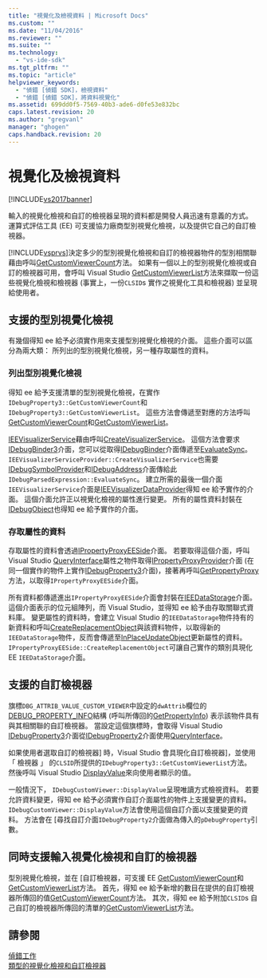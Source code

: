 ```yaml
---
title: "視覺化及檢視資料 | Microsoft Docs"
ms.custom: ""
ms.date: "11/04/2016"
ms.reviewer: ""
ms.suite: ""
ms.technology: 
  - "vs-ide-sdk"
ms.tgt_pltfrm: ""
ms.topic: "article"
helpviewer_keywords: 
  - "偵錯 [偵錯 SDK]，檢視資料"
  - "偵錯 [偵錯 SDK]，將資料視覺化"
ms.assetid: 699dd0f5-7569-40b3-ade6-d0fe53e832bc
caps.latest.revision: 20
ms.author: "gregvanl"
manager: "ghogen"
caps.handback.revision: 20
---
```

# 視覺化及檢視資料
[!INCLUDE[vs2017banner](../../code-quality/includes/vs2017banner.md)]

輸入的視覺化檢視和自訂的檢視器呈現的資料都是開發人員迅速有意義的方式。  運算式評估工具 \(EE\) 可支援協力廠商型別視覺化檢視，以及提供它自己的自訂檢視器。  
  
 [!INCLUDE[vsprvs](../../code-quality/includes/vsprvs_md.md)]決定多少的型別視覺化檢視和自訂的檢視器物件的型別相關聯藉由呼叫[GetCustomViewerCount](../Topic/IDebugProperty3::GetCustomViewerCount.md)方法。  如果有一個以上的型別視覺化檢視或自訂的檢視器可用，會呼叫 Visual Studio [GetCustomViewerList](../../extensibility/debugger/reference/idebugproperty3-getcustomviewerlist.md)方法來擷取一份這些視覺化檢視和檢視器 \(事實上，一份`CLSID`s 實作之視覺化工具和檢視器\) 並呈現給使用者。  
  
## 支援的型別視覺化檢視  
 有幾個得知 ee 給予必須實作用來支援型別視覺化檢視的介面。  這些介面可以區分為兩大類： 所列出的型別視覺化檢視，另一種存取屬性的資料。  
  
### 列出型別視覺化檢視  
 得知 ee 給予支援清單的型別視覺化檢視，在實作`IDebugProperty3::GetCustomViewerCount`和`IDebugProperty3::GetCustomViewerList`。  這些方法會傳遞至對應的方法呼叫[GetCustomViewerCount](../../extensibility/debugger/reference/ieevisualizerservice-getcustomviewercount.md)和[GetCustomViewerList](../../extensibility/debugger/reference/ieevisualizerservice-getcustomviewerlist.md)。  
  
 [IEEVisualizerService](../../extensibility/debugger/reference/ieevisualizerservice.md)藉由呼叫[CreateVisualizerService](../../extensibility/debugger/reference/ieevisualizerserviceprovider-createvisualizerservice.md)。  這個方法會要求[IDebugBinder3](../../extensibility/debugger/reference/idebugbinder3.md)介面，您可以從取得[IDebugBinder](../../extensibility/debugger/reference/idebugbinder.md)介面傳遞至[EvaluateSync](../../extensibility/debugger/reference/idebugparsedexpression-evaluatesync.md)。  `IEEVisualizerServiceProvider::CreateVisualizerService`也需要[IDebugSymbolProvider](../../extensibility/debugger/reference/idebugsymbolprovider.md)和[IDebugAddress](../../extensibility/debugger/reference/idebugaddress.md)介面傳給此`IDebugParsedExpression::EvaluateSync`。  建立所需的最後一個介面`IEEVisualizerService`介面是[IEEVisualizerDataProvider](../../extensibility/debugger/reference/ieevisualizerdataprovider.md)得知 ee 給予實作的介面。  這個介面允許正以視覺化檢視的屬性進行變更。  所有的屬性資料封裝在[IDebugObject](../../extensibility/debugger/reference/idebugobject.md)也得知 ee 給予實作的介面。  
  
### 存取屬性的資料  
 存取屬性的資料會透過[IPropertyProxyEESide](../../extensibility/debugger/reference/ipropertyproxyeeside.md)介面。  若要取得這個介面，呼叫 Visual Studio [QueryInterface](/visual-cpp/atl/queryinterface)屬性之物件取得[IPropertyProxyProvider](../../extensibility/debugger/reference/ipropertyproxyprovider.md)介面 \(在同一個實作的物件上實作[IDebugProperty3](../../extensibility/debugger/reference/idebugproperty3.md)介面\)，接著再呼叫[GetPropertyProxy](../../extensibility/debugger/reference/ipropertyproxyprovider-getpropertyproxy.md)方法，以取得`IPropertyProxyEESide`介面。  
  
 所有資料都傳遞進出`IPropertyProxyEESide`介面會封裝在[IEEDataStorage](../../extensibility/debugger/reference/ieedatastorage.md)介面。  這個介面表示的位元組陣列，而 Visual Studio，並得知 ee 給予由存取關聯式資料庫。  變更屬性的資料時，會建立 Visual Studio 的`IEEDataStorage`物件持有的新資料和呼叫[CreateReplacementObject](../../extensibility/debugger/reference/ipropertyproxyeeside-createreplacementobject.md)與該資料物件，以取得新的`IEEDataStorage`物件，反而會傳遞至[InPlaceUpdateObject](../Topic/IPropertyProxyEESide::InPlaceUpdateObject.md)更新屬性的資料。  `IPropertyProxyEESide::CreateReplacementObject`可讓自己實作的類別具現化 EE `IEEDataStorage`介面。  
  
## 支援的自訂檢視器  
 旗標`DBG_ATTRIB_VALUE_CUSTOM_VIEWER`中設定的`dwAttrib`欄位的[DEBUG\_PROPERTY\_INFO](../../extensibility/debugger/reference/debug-property-info.md)結構 \(呼叫所傳回的[GetPropertyInfo](../../extensibility/debugger/reference/idebugproperty2-getpropertyinfo.md)\) 表示該物件具有與其相關聯的自訂檢視器。  當設定這個旗標時，會取得 Visual Studio [IDebugProperty3](../../extensibility/debugger/reference/idebugproperty3.md)介面從[IDebugProperty2](../../extensibility/debugger/reference/idebugproperty2.md)介面使用[QueryInterface](/visual-cpp/atl/queryinterface)。  
  
 如果使用者選取自訂的檢視器\] 時，Visual Studio 會具現化自訂檢視器\]，並使用 「 檢視器 」 的`CLSID`所提供的`IDebugProperty3::GetCustomViewerList`方法。  然後呼叫 Visual Studio [DisplayValue](../../extensibility/debugger/reference/idebugcustomviewer-displayvalue.md)來向使用者顯示的值。  
  
 一般情況下， `IDebugCustomViewer::DisplayValue`呈現唯讀方式檢視資料。  若要允許資料變更，得知 ee 給予必須實作自訂介面屬性的物件上支援變更的資料。  `IDebugCustomViewer::DisplayValue`方法會使用這個自訂介面以支援變更的資料。  方法會在 \[尋找自訂介面`IDebugProperty2`介面做為傳入的`pDebugProperty`引數。  
  
## 同時支援輸入視覺化檢視和自訂的檢視器  
 型別視覺化檢視，並在 \[自訂檢視器，可支援 EE [GetCustomViewerCount](../Topic/IDebugProperty3::GetCustomViewerCount.md)和[GetCustomViewerList](../../extensibility/debugger/reference/idebugproperty3-getcustomviewerlist.md)方法。  首先，得知 ee 給予新增的數目在提供的自訂檢視器所傳回的值[GetCustomViewerCount](../../extensibility/debugger/reference/ieevisualizerservice-getcustomviewercount.md)方法。  其次，得知 ee 給予附加`CLSID`s 自己自訂的檢視器所傳回的清單的[GetCustomViewerList](../../extensibility/debugger/reference/ieevisualizerservice-getcustomviewerlist.md)方法。  
  
## 請參閱  
 [偵錯工作](../../extensibility/debugger/debugging-tasks.md)   
 [類型的視覺化檢視和自訂檢視器](../../extensibility/debugger/type-visualizer-and-custom-viewer.md)